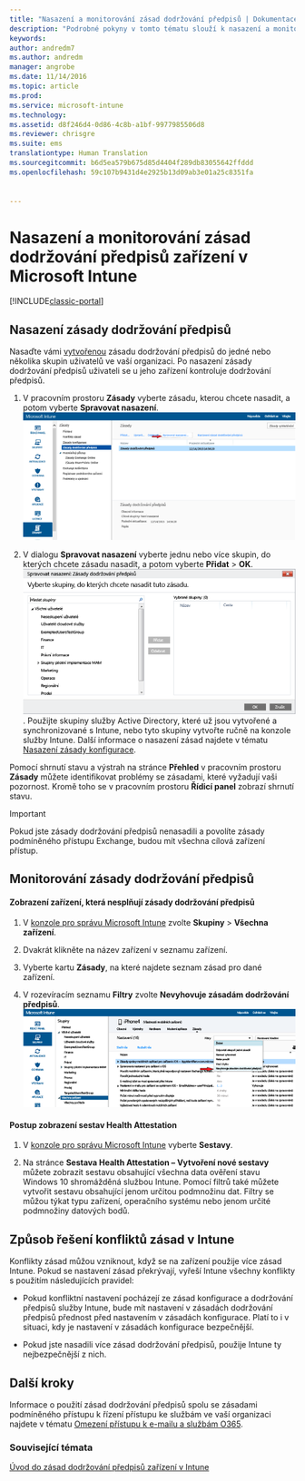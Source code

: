 ```yaml
---
title: "Nasazení a monitorování zásad dodržování předpisů | Dokumentace Microsoftu"
description: "Podrobné pokyny v tomto tématu slouží k nasazení a monitorování zásad dodržování předpisů pro zařízení."
keywords: 
author: andredm7
ms.author: andredm
manager: angrobe
ms.date: 11/14/2016
ms.topic: article
ms.prod: 
ms.service: microsoft-intune
ms.technology: 
ms.assetid: d8f246d4-0d86-4c8b-a1bf-9977985506d8
ms.reviewer: chrisgre
ms.suite: ems
translationtype: Human Translation
ms.sourcegitcommit: b6d5ea579b675d85d4404f289db83055642ffddd
ms.openlocfilehash: 59c107b9431d4e2925b13d09ab3e01a25c8351fa


---
```


# <a name="deploy-and-monitor-a-device-compliance-policy-in-microsoft-intune"></a>Nasazení a monitorování zásad dodržování předpisů zařízení v Microsoft Intune

[!INCLUDE[classic-portal](../includes/classic-portal.md)]

## <a name="deploy-a-compliance-policy"></a>Nasazení zásady dodržování předpisů
Nasaďte vámi [vytvořenou](create-a-device-compliance-policy-in-microsoft-intune.md) zásadu dodržování předpisů do jedné nebo několika skupin uživatelů ve vaší organizaci. Po nasazení zásady dodržování předpisů uživateli se u jeho zařízení kontroluje dodržování předpisů.

1.  V pracovním prostoru **Zásady** vyberte zásadu, kterou chcete nasadit, a potom vyberte **Spravovat nasazení**.
![Snímek stránky zásad dodržování předpisů zobrazující možnosti nabídky Spravovat nasazení v horní části](./media/intune-sa-3c-deploy-compliance-policy2.png)

2.  V dialogu **Spravovat nasazení** vyberte jednu nebo více skupin, do kterých chcete zásadu nasadit, a potom vyberte **Přidat** > **OK**.
![Snímek obrazovky dialogového okna Spravovat nasazení](./media/intune-sa-3d-deploy-compliance-policy3-Manage.png). Použijte skupiny služby Active Directory, které už jsou vytvořené a synchronizované s Intune, nebo tyto skupiny vytvořte ručně na konzole služby Intune. Další informace o nasazení zásad najdete v tématu [Nasazení zásady konfigurace](manage-settings-and-features-on-your-devices-with-microsoft-intune-policies.md).

Pomocí shrnutí stavu a výstrah na stránce **Přehled** v pracovním prostoru **Zásady** můžete identifikovat problémy se zásadami, které vyžadují vaši pozornost. Kromě toho se v pracovním prostoru **Řídicí panel** zobrazí shrnutí stavu.

> [!IMPORTANT]
> Pokud jste zásady dodržování předpisů nenasadili a povolíte zásady podmíněného přístupu Exchange, budou mít všechna cílová zařízení přístup.

## <a name="monitor-the-compliance-policy"></a>Monitorování zásady dodržování předpisů

#### <a name="to-view-devices-that-do-not-conform-to-a-compliance-policy"></a>Zobrazení zařízení, která nesplňují zásady dodržování předpisů

1.  V [konzole pro správu Microsoft Intune](https://manage.microsoft.com) zvolte **Skupiny** > **Všechna zařízení**.

2.  Dvakrát klikněte na název zařízení v seznamu zařízení.

3.  Vyberte kartu **Zásady**, na které najdete seznam zásad pro dané zařízení.

4.  V rozevíracím seznamu **Filtry** zvolte **Nevyhovuje zásadám dodržování předpisů**.
![Snímek obrazovky zobrazující seznam možností v seznamu filtrů](./media/intune-sa-3e-view-device-noncompliance.png)

#### <a name="to-view-the-health-attestation-reports"></a>Postup zobrazení sestav Health Attestation

1.  V [konzole pro správu Microsoft Intune](https://manage.microsoft.com) vyberte **Sestavy**.

2.  Na stránce **Sestava Health Attestation – Vytvoření nové sestavy** můžete zobrazit sestavu obsahující všechna data ověření stavu Windows 10 shromážděná službou Intune. Pomocí filtrů také můžete vytvořit sestavu obsahující jenom určitou podmnožinu dat. Filtry se můžou týkat typu zařízení, operačního systému nebo jenom určité podmnožiny datových bodů.

## <a name="how-intune-resolves-policy-conflicts"></a>Způsob řešení konfliktů zásad v Intune
Konflikty zásad můžou vzniknout, když se na zařízení použije více zásad Intune. Pokud se nastavení zásad překrývají, vyřeší Intune všechny konflikty s použitím následujících pravidel:

-   Pokud konfliktní nastavení pocházejí ze zásad konfigurace a dodržování předpisů služby Intune, bude mít nastavení v zásadách dodržování předpisů přednost před nastavením v zásadách konfigurace. Platí to i v situaci, kdy je nastavení v zásadách konfigurace bezpečnější.

-   Pokud jste nasadili více zásad dodržování předpisů, použije Intune ty nejbezpečnější z nich.

## <a name="next-steps"></a>Další kroky
Informace o použití zásad dodržování předpisů spolu se zásadami podmíněného přístupu k řízení přístupu ke službám ve vaší organizaci najdete v tématu [Omezení přístupu k e-mailu a službám O365](restrict-access-to-email-and-o365-services-with-microsoft-intune.md).


### <a name="see-also"></a>Související témata
[Úvod do zásad dodržování předpisů zařízení v Intune](introduction-to-device-compliance-policies-in-microsoft-intune.md)



<!--HONumber=Dec16_HO2-->


